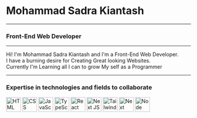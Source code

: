 <h1>Mohammad Sadra Kiantash</h1>
<hr>
<h3>Front-End Web Developer</h3>
<hr>
Hi! I'm Mohammad Sadra Kiantash and I'm a Front-End Web Developer.<br>
I have a burning desire for Creating Great looking Websites.<br>
Currently I'm Learning all I can to grow My self as a Programmer
<hr>
<section>
    <h3>Expertise in technologies and fields to collaborate</h3>
    <img src="https://github.com/SadraKian/PromptLand/assets/128605953/6d86fade-454b-4877-89de-4b1dbe15d2a2" title="HTML" width="40" height="40" />
    <img src="https://github.com/SadraKian/PromptLand/assets/128605953/ec6a1a00-b0f7-42ce-9b8f-2ceee55bc0b0" title="CSS" width="40" height="40" />
      <img src="https://github.com/SadraKian/PromptLand/assets/128605953/8d537b82-5b08-410c-833d-7383f575e8b1" title="JavaScript" width="40" height="40" />
     <img src="https://github.com/SadraKian/SadraKian/assets/128605953/1e7b9275-1340-4d8d-b3a9-6a39e542e352" title="TypeScript" width="40" height="40" />
      <img src="https://github.com/SadraKian/PromptLand/assets/128605953/7eb79375-8587-43ab-84b8-82a0b63a7899" title="React" width="40" height="40" />
       <img src="https://github.com/SadraKian/PromptLand/assets/128605953/2bd7b0f3-7747-4ed0-8b6b-3acbf0031b9b" title="Next JS" width="40" height="40" />
        <img src="https://github.com/SadraKian/PromptLand/assets/128605953/b493dc86-491c-4590-9946-3683a26d7ce0" title="TailwindCSS" width="40" height="40" />
        <img src="https://github.com/SadraKian/PromptLand/assets/128605953/37e833c1-e801-47fd-b69f-603555ebd290" title="Next Auth" width="40" height="40">
        <img src="https://github.com/SadraKian/PromptLand/assets/128605953/7c276d2d-847d-4ad1-9054-22d1beb63d59" title="Node JS" width="40" height="40">
  </section>

